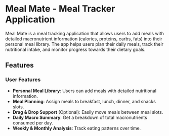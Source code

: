 # Meal Mate - Meal Tracker Application

Meal Mate is a meal tracking application that allows users to add meals with detailed macronutrient information (calories, proteins, carbs, fats) into their personal meal library. The app helps users plan their daily meals, track their nutritional intake, and monitor progress towards their dietary goals.

## Features

### User Features
- **Personal Meal Library**: Users can add meals with detailed nutritional information.
- **Meal Planning**: Assign meals to breakfast, lunch, dinner, and snacks slots.
- **Drag & Drop Support** (Optional): Easily move meals between meal slots.
- **Daily Macro Summary**: Get a breakdown of total macronutrients consumed per day.
- **Weekly & Monthly Analysis**: Track eating patterns over time.
